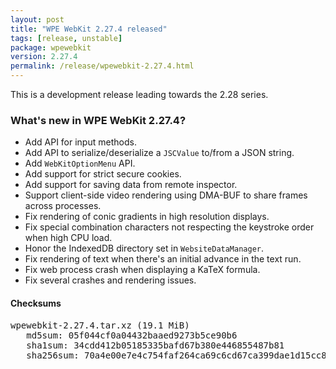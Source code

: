```yaml
---
layout: post
title: "WPE WebKit 2.27.4 released"
tags: [release, unstable]
package: wpewebkit
version: 2.27.4
permalink: /release/wpewebkit-2.27.4.html
---
```


This is a development release leading towards the 2.28 series.

### What's new in WPE WebKit 2.27.4?

- Add API for input methods.
- Add API to serialize/deserialize a `JSCValue` to/from a JSON string.
- Add `WebKitOptionMenu` API.
- Add support for strict secure cookies.
- Add support for saving data from remote inspector.
- Support client-side video rendering using DMA-BUF to share frames across processes.
- Fix rendering of conic gradients in high resolution displays.
- Fix special combination characters not respecting the keystroke order when high CPU load.
- Honor the IndexedDB directory set in `WebsiteDataManager`.
- Fix rendering of text when there's an initial advance in the text run.
- Fix web process crash when displaying a KaTeX formula.
- Fix several crashes and rendering issues.

#### Checksums

<pre>
wpewebkit-2.27.4.tar.xz (19.1 MiB)
   md5sum: 05f044cf0a04432baaed9273b5ce90b6
   sha1sum: 34cdd412b05185335bafd67b380e446855487b81
   sha256sum: 70a4e00e7e4c754faf264ca69c6cd67ca399dae1d15cc8443a0a3aa71791838a
</pre>
